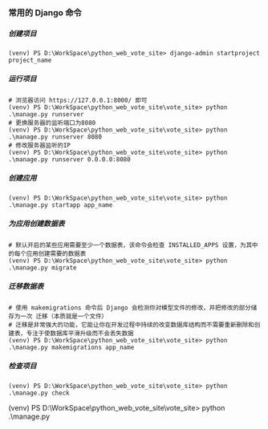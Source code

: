 ### 常用的 Django 命令


##### 创建项目
```text
(venv) PS D:\WorkSpace\python_web_vote_site> django-admin startproject project_name
```


##### 运行项目
```text
# 浏览器访问 https://127.0.0.1:8000/ 即可
(venv) PS D:\WorkSpace\python_web_vote_site\vote_site> python .\manage.py runserver
# 更换服务器的监听端口为8080 
(venv) PS D:\WorkSpace\python_web_vote_site\vote_site> python .\manage.py runserver 8080
# 修改服务器监听的IP
(venv) PS D:\WorkSpace\python_web_vote_site\vote_site> python .\manage.py runserver 0.0.0.0:8080
```


##### 创建应用
```text
(venv) PS D:\WorkSpace\python_web_vote_site\vote_site> python .\manage.py startapp app_name
```


##### 为应用创建数据表
```text
# 默认开启的某些应用需要至少一个数据表，该命令会检查 INSTALLED_APPS 设置，为其中的每个应用创建需要的数据表
(venv) PS D:\WorkSpace\python_web_vote_site\vote_site> python .\manage.py migrate
```


##### 迁移数据表
```text
# 使用 makemigrations 命令后 Django 会检测你对模型文件的修改，并把修改的部分储存为一次 迁移（本质就是一个文件）
# 迁移是非常强大的功能，它能让你在开发过程中持续的改变数据库结构而不需要重新删除和创建表，专注于使数据库平滑升级而不会丢失数据
(venv) PS D:\WorkSpace\python_web_vote_site\vote_site> python .\manage.py makemigrations app_name
```


##### 检查项目
```text
(venv) PS D:\WorkSpace\python_web_vote_site\vote_site> python .\manage.py check

```


(venv) PS D:\WorkSpace\python_web_vote_site\vote_site> python .\manage.py





